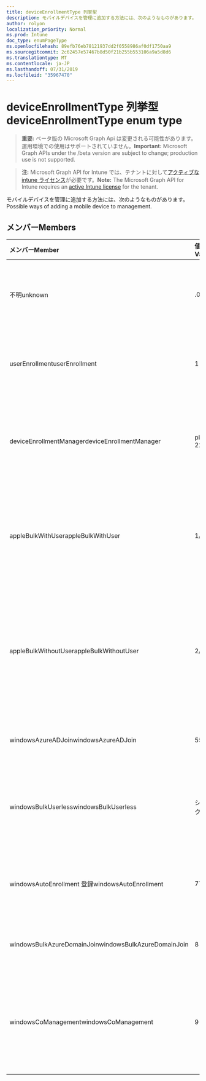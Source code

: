```yaml
---
title: deviceEnrollmentType 列挙型
description: モバイルデバイスを管理に追加する方法には、次のようなものがあります。
author: rolyon
localization_priority: Normal
ms.prod: Intune
doc_type: enumPageType
ms.openlocfilehash: 89efb76eb78121937dd2f0558986af0df1750aa9
ms.sourcegitcommit: 2c62457e57467b8d50f21b255b553106a9a5d8d6
ms.translationtype: MT
ms.contentlocale: ja-JP
ms.lasthandoff: 07/31/2019
ms.locfileid: "35967470"
---
```

# <a name="deviceenrollmenttype-enum-type"></a><span data-ttu-id="9f4ec-103">deviceEnrollmentType 列挙型</span><span class="sxs-lookup"><span data-stu-id="9f4ec-103">deviceEnrollmentType enum type</span></span>

> <span data-ttu-id="9f4ec-104">**重要:** ベータ版の Microsoft Graph Api は変更される可能性があります。運用環境での使用はサポートされていません。</span><span class="sxs-lookup"><span data-stu-id="9f4ec-104">**Important:** Microsoft Graph APIs under the /beta version are subject to change; production use is not supported.</span></span>

> <span data-ttu-id="9f4ec-105">**注:** Microsoft Graph API for Intune では、テナントに対して[アクティブな intune ライセンス](https://go.microsoft.com/fwlink/?linkid=839381)が必要です。</span><span class="sxs-lookup"><span data-stu-id="9f4ec-105">**Note:** The Microsoft Graph API for Intune requires an [active Intune license](https://go.microsoft.com/fwlink/?linkid=839381) for the tenant.</span></span>

<span data-ttu-id="9f4ec-106">モバイルデバイスを管理に追加する方法には、次のようなものがあります。</span><span class="sxs-lookup"><span data-stu-id="9f4ec-106">Possible ways of adding a mobile device to management.</span></span>

## <a name="members"></a><span data-ttu-id="9f4ec-107">メンバー</span><span class="sxs-lookup"><span data-stu-id="9f4ec-107">Members</span></span>
|<span data-ttu-id="9f4ec-108">メンバー</span><span class="sxs-lookup"><span data-stu-id="9f4ec-108">Member</span></span>|<span data-ttu-id="9f4ec-109">値</span><span class="sxs-lookup"><span data-stu-id="9f4ec-109">Value</span></span>|<span data-ttu-id="9f4ec-110">説明</span><span class="sxs-lookup"><span data-stu-id="9f4ec-110">Description</span></span>|
|:---|:---|:---|
|<span data-ttu-id="9f4ec-111">不明</span><span class="sxs-lookup"><span data-stu-id="9f4ec-111">unknown</span></span>|<span data-ttu-id="9f4ec-112">.0</span><span class="sxs-lookup"><span data-stu-id="9f4ec-112">0</span></span>|<span data-ttu-id="9f4ec-113">既定値。登録の種類は収集されませんでした。</span><span class="sxs-lookup"><span data-stu-id="9f4ec-113">Default value, enrollment type was not collected.</span></span>|
|<span data-ttu-id="9f4ec-114">userEnrollment</span><span class="sxs-lookup"><span data-stu-id="9f4ec-114">userEnrollment</span></span>|<span data-ttu-id="9f4ec-115">1-d</span><span class="sxs-lookup"><span data-stu-id="9f4ec-115">1</span></span>|<span data-ttu-id="9f4ec-116">BYOD channel 経由のユーザー主導型の登録。</span><span class="sxs-lookup"><span data-stu-id="9f4ec-116">User driven enrollment through BYOD channel.</span></span>|
|<span data-ttu-id="9f4ec-117">deviceEnrollmentManager</span><span class="sxs-lookup"><span data-stu-id="9f4ec-117">deviceEnrollmentManager</span></span>|<span data-ttu-id="9f4ec-118">pbm-2</span><span class="sxs-lookup"><span data-stu-id="9f4ec-118">2</span></span>|<span data-ttu-id="9f4ec-119">デバイス登録マネージャーアカウントを使用したユーザー登録。</span><span class="sxs-lookup"><span data-stu-id="9f4ec-119">User enrollment with a device enrollment manager account.</span></span>|
|<span data-ttu-id="9f4ec-120">appleBulkWithUser</span><span class="sxs-lookup"><span data-stu-id="9f4ec-120">appleBulkWithUser</span></span>|<span data-ttu-id="9f4ec-121">1/3</span><span class="sxs-lookup"><span data-stu-id="9f4ec-121">3</span></span>|<span data-ttu-id="9f4ec-122">ユーザーチャレンジを使用した Apple 一括登録。</span><span class="sxs-lookup"><span data-stu-id="9f4ec-122">Apple bulk enrollment with user challenge.</span></span> <span data-ttu-id="9f4ec-123">(DEP、Apple Configurator)</span><span class="sxs-lookup"><span data-stu-id="9f4ec-123">(DEP, Apple Configurator)</span></span>|
|<span data-ttu-id="9f4ec-124">appleBulkWithoutUser</span><span class="sxs-lookup"><span data-stu-id="9f4ec-124">appleBulkWithoutUser</span></span>|<span data-ttu-id="9f4ec-125">2/4</span><span class="sxs-lookup"><span data-stu-id="9f4ec-125">4</span></span>|<span data-ttu-id="9f4ec-126">ユーザーチャレンジなしの Apple 一括登録。</span><span class="sxs-lookup"><span data-stu-id="9f4ec-126">Apple bulk enrollment without user challenge.</span></span> <span data-ttu-id="9f4ec-127">(DEP、Apple Configurator、モバイル構成)</span><span class="sxs-lookup"><span data-stu-id="9f4ec-127">(DEP, Apple Configurator, Mobile Config)</span></span>|
|<span data-ttu-id="9f4ec-128">windowsAzureADJoin</span><span class="sxs-lookup"><span data-stu-id="9f4ec-128">windowsAzureADJoin</span></span>|<span data-ttu-id="9f4ec-129">5</span><span class="sxs-lookup"><span data-stu-id="9f4ec-129">5</span></span>|<span data-ttu-id="9f4ec-130">Windows 10 Azure AD Join。</span><span class="sxs-lookup"><span data-stu-id="9f4ec-130">Windows 10 Azure AD Join.</span></span>|
|<span data-ttu-id="9f4ec-131">windowsBulkUserless</span><span class="sxs-lookup"><span data-stu-id="9f4ec-131">windowsBulkUserless</span></span>|<span data-ttu-id="9f4ec-132">シックス</span><span class="sxs-lookup"><span data-stu-id="9f4ec-132">6</span></span>|<span data-ttu-id="9f4ec-133">Windows 10 証明書を使用した ICD による一括登録。</span><span class="sxs-lookup"><span data-stu-id="9f4ec-133">Windows 10 Bulk enrollment through ICD with certificate.</span></span>|
|<span data-ttu-id="9f4ec-134">windowsAutoEnrollment 登録</span><span class="sxs-lookup"><span data-stu-id="9f4ec-134">windowsAutoEnrollment</span></span>|<span data-ttu-id="9f4ec-135">7</span><span class="sxs-lookup"><span data-stu-id="9f4ec-135">7</span></span>|<span data-ttu-id="9f4ec-136">Windows 10 の自動登録。</span><span class="sxs-lookup"><span data-stu-id="9f4ec-136">Windows 10 automatic enrollment.</span></span> <span data-ttu-id="9f4ec-137">(作業アカウントの追加)</span><span class="sxs-lookup"><span data-stu-id="9f4ec-137">(Add work account)</span></span>|
|<span data-ttu-id="9f4ec-138">windowsBulkAzureDomainJoin</span><span class="sxs-lookup"><span data-stu-id="9f4ec-138">windowsBulkAzureDomainJoin</span></span>|<span data-ttu-id="9f4ec-139">8 </span><span class="sxs-lookup"><span data-stu-id="9f4ec-139">8</span></span>|<span data-ttu-id="9f4ec-140">Windows 10 一括 Azure AD Join。</span><span class="sxs-lookup"><span data-stu-id="9f4ec-140">Windows 10 bulk Azure AD Join.</span></span>|
|<span data-ttu-id="9f4ec-141">windowsCoManagement</span><span class="sxs-lookup"><span data-stu-id="9f4ec-141">windowsCoManagement</span></span>|<span data-ttu-id="9f4ec-142">9 </span><span class="sxs-lookup"><span data-stu-id="9f4ec-142">9</span></span>|<span data-ttu-id="9f4ec-143">Windows 10 の共同管理は、自動操縦またはグループポリシーによって開始されます。</span><span class="sxs-lookup"><span data-stu-id="9f4ec-143">Windows 10 Co-Management triggered by AutoPilot or Group Policy.</span></span>|





